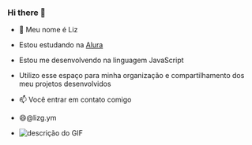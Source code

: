 ### Hi there 👋
- 🔭 Meu nome é Liz
- Estou estudando na [Alura](https://www.alura.com.br)
- Estou me desenvolvendo na linguagem JavaScript
- Utilizo esse espaço para minha organização e compartilhamento dos meu projetos desenvolvidos
  
- 📫 Você entrar em contato comigo
- 😄@lizg.ym
- ![descrição do GIF](https://media1.tenor.com/m/iwXHwlY31ecAAAAC/yuji-itadori-suku.gif)
  
